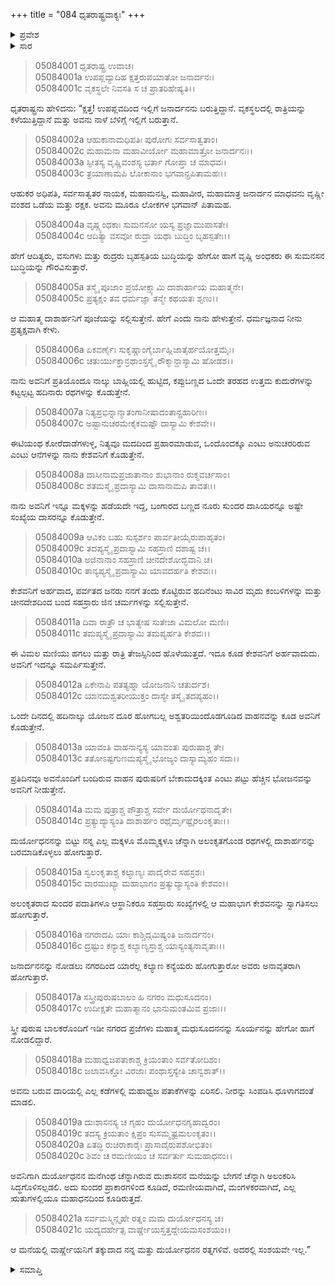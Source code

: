 +++
title = "084 ಧೃತರಾಷ್ಟ್ರವಾಕ್ಯಃ"
+++

<details><summary>ಪ್ರವೇಶ</summary>


।।   ಓಂ ಓಂ ನಮೋ ನಾರಾಯಣಾಯ।।   ಶ್ರೀ ವೇದವ್ಯಾಸಾಯ ನಮಃ ।।

ಶ್ರೀ ಕೃಷ್ಣದ್ವೈಪಾಯನ ವೇದವ್ಯಾಸ ವಿರಚಿತ  

**ಶ್ರೀ ಮಹಾಭಾರತ**

**ಉದ್ಯೋಗ ಪರ್ವ**

**ಭಗವದ್ಯಾನ ಪರ್ವ**

**ಅಧ್ಯಾಯ 84**

</details>


<details><summary>ಸಾರ</summary>

ಕೃಷ್ಣನಿಗೆ ಏನೆಲ್ಲ ಉಡುಗೊರೆಗಳನ್ನಿತ್ತು ಸತ್ಕರಿಸುತ್ತೇನೆಂದು ಧೃತರಾಷ್ಟ್ರನು ವಿದುರನಿಗೆ ಹೇಳಿಕೊಳ್ಳುವುದು (1-21).

</details>



> 05084001 ಧೃತರಾಷ್ಟ್ರ ಉವಾಚ।  
05084001a ಉಪಪ್ಲವ್ಯಾದಿಹ ಕ್ಷತ್ತರುಪಯಾತೋ ಜನಾರ್ದನಃ।  
05084001c ವೃಕಸ್ಥಲೇ ನಿವಸತಿ ಸ ಚ ಪ್ರಾತರಿಹೇಷ್ಯತಿ।।

ಧೃತರಾಷ್ಟ್ರನು ಹೇಳಿದನು: “ಕ್ಷತ್ತ! ಉಪಪ್ಲವದಿಂದ ಇಲ್ಲಿಗೆ ಜನಾರ್ದನನು ಬರುತ್ತಿದ್ದಾನೆ. ವೃಕಸ್ಥಲದಲ್ಲಿ ರಾತ್ರಿಯನ್ನು ಕಳೆಯುತ್ತಿದ್ದಾನೆ ಮತ್ತು ಅವನು ನಾಳೆ ಬೆಳಿಗ್ಗೆ ಇಲ್ಲಿಗೆ ಬರುತ್ತಾನೆ.

> 05084002a ಆಹುಕಾನಾಮಧಿಪತಿಃ ಪುರೋಗಃ ಸರ್ವಸಾತ್ವತಾಂ।  
05084002c ಮಹಾಮನಾ ಮಹಾವೀರ್ಯೋ ಮಹಾಮಾತ್ರೋ ಜನಾರ್ದನಃ।।  
05084003a ಸ್ಫೀತಸ್ಯ ವೃಷ್ಣಿವಂಶಸ್ಯ ಭರ್ತಾ ಗೋಪ್ತಾ ಚ ಮಾಧವಃ।   
05084003c ತ್ರಯಾಣಾಮಪಿ ಲೋಕಾನಾಂ ಭಗವಾನ್ಪ್ರಪಿತಾಮಹಃ।।

ಆಹುಕರ ಅಧಿಪತಿ, ಸರ್ವಸಾತ್ವತರ ನಾಯಕ, ಮಹಾಮನಸ್ವಿ, ಮಹಾವೀರ, ಮಹಾಮಾತ್ರ ಜನಾರ್ದನ ಮಾಧವನು ವೃಷ್ಣೀ ವಂಶದ ಒಡೆಯ ಮತ್ತು ರಕ್ಷಕ. ಅವನು ಮೂರೂ ಲೋಕಗಳ ಭಗವಾನ್ ಪಿತಾಮಹ.

> 05084004a ವೃಷ್ಣ್ಯಂಧಕಾಃ ಸುಮನಸೋ ಯಸ್ಯ ಪ್ರಜ್ಞಾಮುಪಾಸತೇ।  
05084004c ಆದಿತ್ಯಾ ವಸವೋ ರುದ್ರಾ ಯಥಾ ಬುದ್ಧಿಂ ಬೃಹಸ್ಪತೇಃ।।

ಹೇಗೆ ಆದಿತ್ಯರು, ವಸುಗಳು ಮತ್ತು ರುದ್ರರು ಬೃಹಸ್ಪತಿಯ ಬುದ್ಧಿಯನ್ನು ಹೇಗೋ ಹಾಗೆ ವೃಷ್ಣಿ ಅಂಧಕರು ಈ ಸುಮನಸನ ಬುದ್ಧಿಯನ್ನು ಗೌರವಿಸುತ್ತಾರೆ.

> 05084005a ತಸ್ಮೈ ಪೂಜಾಂ ಪ್ರಯೋಕ್ಷ್ಯಾಮಿ ದಾಶಾರ್ಹಾಯ ಮಹಾತ್ಮನೇ।  
05084005c ಪ್ರತ್ಯಕ್ಷಂ ತವ ಧರ್ಮಜ್ಞಾ ತನ್ಮೇ ಕಥಯತಃ ಶೃಣು।।

ಆ ಮಹಾತ್ಮ ದಾಶಾರ್ಹನಿಗೆ ಪೂಜೆಯನ್ನು ಸಲ್ಲಿಸುತ್ತೇನೆ. ಹೇಗೆ ಎಂದು ನಾನು ಹೇಳುತ್ತೇನೆ. ಧರ್ಮಜ್ಞನಾದ ನೀನು ಪ್ರತ್ಯಕ್ಷವಾಗಿ ಕೇಳು.

> 05084006a ಏಕವರ್ಣೈಃ ಸುಕೃಷ್ಣಾಂಗೈರ್ಬಾಹ್ಲಿಜಾತೈರ್ಹಯೋತ್ತಮೈಃ।  
05084006c ಚತುರ್ಯುಕ್ತಾನ್ರಥಾಂಸ್ತಸ್ಮೈ ರೌಕ್ಮಾನ್ದಾಸ್ಯಾಮಿ ಷೋಡಶ।।

ನಾನು ಅವನಿಗೆ ಪ್ರತಿಯೊಂದೂ ನಾಲ್ಕು ಬಾಹ್ಲಿಯಲ್ಲಿ ಹುಟ್ಟಿದ, ಕಪ್ಪುಬಣ್ಣದ ಒಂದೇ ತರಹದ ಉತ್ತಮ ಕುದುರೆಗಳನ್ನು ಕಟ್ಟಲ್ಪಟ್ಟ ಹದಿನಾರು ರಥಗಳನ್ನು ಕೊಡುತ್ತೇನೆ.

> 05084007a ನಿತ್ಯಪ್ರಭಿನ್ನಾನ್ಮಾತಂಗಾನೀಷಾದಂತಾನ್ಪ್ರಹಾರಿಣಃ।  
05084007c ಅಷ್ಟಾನುಚರಮೇಕೈಕಮಷ್ಟೌ ದಾಸ್ಯಾಮಿ ಕೇಶವೇ।।

ಈಟಿಯಂಥ ಕೋರೆದಾಡೆಗಳುಳ್ಳ, ನಿತ್ಯವೂ ಮದದಿಂದ ಪ್ರಹಾರಮಾಡುವ, ಒಂದೊಂದಕ್ಕೂ ಎಂಟು ಅನುಚರರಿರುವ ಎಂಟು ಆನೆಗಳನ್ನು ನಾನು ಕೇಶವನಿಗೆ ಕೊಡುತ್ತೇನೆ.

> 05084008a ದಾಸೀನಾಮಪ್ರಜಾತಾನಾಂ ಶುಭಾನಾಂ ರುಕ್ಮವರ್ಚಸಾಂ।  
05084008c ಶತಮಸ್ಮೈ ಪ್ರದಾಸ್ಯಾಮಿ ದಾಸಾನಾಮಪಿ ತಾವತಃ।।

ನಾನು ಅವನಿಗೆ ಇನ್ನೂ ಮಕ್ಕಳನ್ನು ಹಡೆಯದೇ ಇದ್ದ, ಬಂಗಾರದ ಬಣ್ಣದ ನೂರು ಸುಂದರ ದಾಸಿಯರನ್ನೂ ಅಷ್ಟೇ ಸಂಖ್ಯೆಯ ದಾಸರನ್ನೂ ಕೊಡುತ್ತೇನೆ.

> 05084009a ಆವಿಕಂ ಬಹು ಸುಸ್ಪರ್ಶಂ ಪಾರ್ವತೀಯೈರುಪಾಹೃತಂ।   
05084009c ತದಪ್ಯಸ್ಮೈ ಪ್ರದಾಸ್ಯಾಮಿ ಸಹಸ್ರಾಣಿ ದಶಾಷ್ಟ ಚ।।  
05084010a ಅಜಿನಾನಾಂ ಸಹಸ್ರಾಣಿ ಚೀನದೇಶೋದ್ಭವಾನಿ ಚ।  
05084010c ತಾನ್ಯಪ್ಯಸ್ಮೈ ಪ್ರದಾಸ್ಯಾಮಿ ಯಾವದರ್ಹತಿ ಕೇಶವಃ।।

ಕೇಶವನಿಗೆ ಅರ್ಹವಾದ, ಪರ್ವತದ ಜನರು ನನಗೆ ತಂದು ಕೊಟ್ಟಿರುವ ಹದಿನೆಂಟು ಸಾವಿರ ಮೃದು ಕಂಬಳಿಗಳನ್ನು ಮತ್ತು ಚೀನದೇಶದಿಂದ ಬಂದ ಸಹಸ್ರಾರು ಜಿನ ಚರ್ಮಗಳನ್ನು ಸಲ್ಲಿಸುತ್ತೇನೆ.

> 05084011a ದಿವಾ ರಾತ್ರೌ ಚ ಭಾತ್ಯೇಷ ಸುತೇಜಾ ವಿಮಲೋ ಮಣಿಃ।  
05084011c ತಮಪ್ಯಸ್ಮೈ ಪ್ರದಾಸ್ಯಾಮಿ ತಮಪ್ಯರ್ಹತಿ ಕೇಶವಃ।।

ಈ ವಿಮಲ ಮಣಿಯು ಹಗಲು ಮತ್ತು ರಾತ್ರಿ ತೇಜಸ್ಸಿನಿಂದ ಹೊಳೆಯುತ್ತದೆ. ಇದೂ ಕೂಡ ಕೇಶವನಿಗೆ ಅರ್ಹವಾದುದು. ಅವನಿಗೆ ಇದನ್ನೂ ಸಮರ್ಪಿಸುತ್ತೇನೆ.

> 05084012a ಏಕೇನಾಪಿ ಪತತ್ಯಹ್ನಾ ಯೋಜನಾನಿ ಚತುರ್ದಶ।  
05084012c ಯಾನಮಶ್ವತರೀಯುಕ್ತಂ ದಾಸ್ಯೇ ತಸ್ಮೈ ತದಪ್ಯಹಂ।।

ಒಂದೇ ದಿನದಲ್ಲಿ ಹದಿನಾಲ್ಕು ಯೋಜನ ದೂರ ಹೋಗಬಲ್ಲ ಅಶ್ವತರಿಯಿಂದೊಡಗೂಡಿದ ವಾಹನವನ್ನು ಕೂಡ ಅವನಿಗೆ ಕೊಡುತ್ತೇನೆ.

> 05084013a ಯಾವಂತಿ ವಾಹನಾನ್ಯಸ್ಯ ಯಾವಂತಃ ಪುರುಷಾಶ್ಚ ತೇ।  
05084013c ತತೋಽಷ್ಟಗುಣಮಪ್ಯಸ್ಮೈ ಭೋಜ್ಯಂ ದಾಸ್ಯಾಮ್ಯಹಂ ಸದಾ।।

ಪ್ರತಿದಿನವೂ ಅವನೊಂದಿಗೆ ಬಂದಿರುವ ವಾಹನ ಪುರುಷರಿಗೆ ಬೇಕಾದುದಕ್ಕಿಂತ ಎಂಟು ಪಟ್ಟು ಹೆಚ್ಚಿನ ಭೋಜನವನ್ನು ಅವನಿಗೆ ನೀಡುತ್ತೇನೆ.

> 05084014a ಮಮ ಪುತ್ರಾಶ್ಚ ಪೌತ್ರಾಶ್ಚ ಸರ್ವೇ ದುರ್ಯೋಧನಾದೃತೇ।  
05084014c ಪ್ರತ್ಯುದ್ಯಾಸ್ಯಂತಿ ದಾಶಾರ್ಹಂ ರಥೈರ್ಮೃಷ್ಟೈರಲಂಕೃತಾಃ।।

ದುರ್ಯೋಧನನನ್ನು ಬಿಟ್ಟು ನನ್ನ ಎಲ್ಲ ಮಕ್ಕಳೂ ಮೊಮ್ಮಕ್ಕಳೂ ಚೆನ್ನಾಗಿ ಅಲಂಕೃತಗೊಂಡ ರಥಗಳಲ್ಲಿ ದಾಶಾರ್ಹನನ್ನು ಬರಮಾಡಿಕೊಳ್ಳಲು ಹೋಗುತ್ತಾರೆ.

> 05084015a ಸ್ವಲಂಕೃತಾಶ್ಚ ಕಲ್ಯಾಣ್ಯಃ ಪಾದೈರೇವ ಸಹಸ್ರಶಃ।   
05084015c ವಾರಮುಖ್ಯಾ ಮಹಾಭಾಗಂ ಪ್ರತ್ಯುದ್ಯಾಸ್ಯಂತಿ ಕೇಶವಂ।।

ಅಲಂಕೃತರಾದ ಸುಂದರ ಪದಾತಿಗಳೂ ಆಸ್ಥಾನಿಕರೂ ಸಹಸ್ರಾರು ಸಂಖ್ಯೆಗಳಲ್ಲಿ ಆ ಮಹಾಭಾಗ ಕೇಶವನನ್ನು ಸ್ವಾಗತಿಸಲು ಹೋಗುತ್ತಾರೆ.

> 05084016a ನಗರಾದಪಿ ಯಾಃ ಕಾಶ್ಚಿದ್ಗಮಿಷ್ಯಂತಿ ಜನಾರ್ದನಂ।  
05084016c ದ್ರಷ್ಟುಂ ಕನ್ಯಾಶ್ಚ ಕಲ್ಯಾಣ್ಯಸ್ತಾಶ್ಚ ಯಾಸ್ಯಂತ್ಯನಾವೃತಾಃ।।

ಜನಾರ್ದನನನ್ನು ನೋಡಲು ನಗರದಿಂದ ಯಾರೆಲ್ಲ ಕಲ್ಯಾಣ ಕನ್ಯೆಯರು ಹೋಗುತ್ತಾರೋ ಅವರು ಅನಾವೃತರಾಗಿ ಹೋಗುತ್ತಾರೆ.

> 05084017a ಸಸ್ತ್ರೀಪುರುಷಬಾಲಂ ಹಿ ನಗರಂ ಮಧುಸೂದನಂ।  
05084017c ಉದೀಕ್ಷತೇ ಮಹಾತ್ಮಾನಂ ಭಾನುಮಂತಮಿವ ಪ್ರಜಾಃ।।

ಸ್ತ್ರೀ ಪುರುಷ ಬಾಲಕರೊಂದಿಗೆ ಇಡೀ ನಗರದ ಪ್ರಜೆಗಳು ಮಹಾತ್ಮ ಮಧುಸೂದನನನ್ನು ಸೂರ್ಯನನ್ನು ಹೇಗೋ ಹಾಗೆ ನೋಡಲಿದ್ದಾರೆ.

> 05084018a ಮಹಾಧ್ವಜಪತಾಕಾಶ್ಚ ಕ್ರಿಯಂತಾಂ ಸರ್ವತೋದಿಶಂ।  
05084018c ಜಲಾವಸಿಕ್ತೋ ವಿರಜಾಃ ಪಂಥಾಸ್ತಸ್ಯೇತಿ ಚಾನ್ವಶಾತ್।।

ಅವನು ಬರುವ ದಾರಿಯಲ್ಲಿ ಎಲ್ಲ ಕಡೆಗಳಲ್ಲಿ ಮಹಾಧ್ವಜ ಪತಾಕೆಗಳನ್ನು ಏರಿಸಲಿ. ನೀರನ್ನು ಸಿಂಪಡಿಸಿ ಧೂಳಾಗದಂತೆ ಮಾಡಲಿ.

> 05084019a ದುಃಶಾಸನಸ್ಯ ಚ ಗೃಹಂ ದುರ್ಯೋಧನಗೃಹಾದ್ವರಂ।   
05084019c ತದಸ್ಯ ಕ್ರಿಯತಾಂ ಕ್ಷಿಪ್ರಂ ಸುಸಮ್ಮೃಷ್ಟಮಲಂಕೃತಂ।।  
05084020a ಏತದ್ಧಿ ರುಚಿರಾಕಾರೈಃ ಪ್ರಾಸಾದೈರುಪಶೋಭಿತಂ।  
05084020c ಶಿವಂ ಚ ರಮಣೀಯಂ ಚ ಸರ್ವರ್ತು ಸುಮಹಾಧನಂ।।

ಅವನಿಗಾಗಿ ದುರ್ಯೋಧನನ ಮನೆಗಿಂಥ ಚೆನ್ನಾಗಿರುವ ದುಃಶಾಸನನ ಮನೆಯನ್ನು ಬೇಗನೆ ಚೆನ್ನಾಗಿ ಅಲಂಕರಿಸಿ ಸಿದ್ಧಗೊಳಿಸಲ್ಪಡಲಿ. ಅದು ಸುಂದರ ಪ್ರಾಕಾರಗಳಿಂದ ಕೂಡಿದೆ, ರಮಣೀಯವಾಗಿದೆ, ಮಂಗಳಕರವಾಗಿದೆ, ಎಲ್ಲ ಋತುಗಳಲ್ಲಿಯೂ ಮಹಾಧನದಿಂದ ಕೂಡಿರುತ್ತದೆ.

> 05084021a ಸರ್ವಮಸ್ಮಿನ್ಗೃಹೇ ರತ್ನಂ ಮಮ ದುರ್ಯೋಧನಸ್ಯ ಚ।  
05084021c ಯದ್ಯದರ್ಹೇತ್ಸ ವಾರ್ಷ್ಣೇಯಸ್ತತ್ತದ್ದೇಯಮಸಂಶಯಂ।।

ಆ ಮನೆಯಲ್ಲಿ ವಾರ್ಷ್ಣೇಯನಿಗೆ ತಕ್ಕುದಾದ ನನ್ನ ಮತ್ತು ದುರ್ಯೋಧನನ ರತ್ನಗಳಿವೆ. ಅದರಲ್ಲಿ ಸಂಶಯವೇ ಇಲ್ಲ.”




<details><summary>ಸಮಾಪ್ತಿ</summary>


ಇತಿ ಶ್ರೀ ಮಹಾಭಾರತೇ ಉದ್ಯೋಗ ಪರ್ವಣಿ ಭಗವದ್ಯಾನ ಪರ್ವಣಿ ಧೃತರಾಷ್ಟ್ರವಾಕ್ಯೇ ಚತುರಶೀತಿತಮೋಽಧ್ಯಾಯಃ।  
ಇದು ಶ್ರೀ ಮಹಾಭಾರತದಲ್ಲಿ ಉದ್ಯೋಗ ಪರ್ವದಲ್ಲಿ ಭಗವದ್ಯಾನ ಪರ್ವದಲ್ಲಿ ಧೃತರಾಷ್ಟ್ರವಾಕ್ಯ ಎನ್ನುವ ಎಂಭತ್ನಾಲ್ಕನೆಯ ಅಧ್ಯಾಯವು.


</details>

